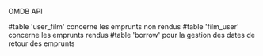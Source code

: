 OMDB API

#table 'user_film' concerne les emprunts non rendus
#table 'film_user' concerne les emprunts rendus
#table 'borrow' pour la gestion des dates de retour des emprunts

